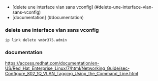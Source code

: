

* [delete une interface vlan sans vconfig] (#delete-une-interface-vlan-sans-vconfig)
* [documentation] (#documentation)


### delete une interface vlan sans vconfig

`ip link delete vmbr375.admin`

### documentation

https://access.redhat.com/documentation/en-US/Red_Hat_Enterprise_Linux/7/html/Networking_Guide/sec-Configure_802_1Q_VLAN_Tagging_Using_the_Command_Line.html
